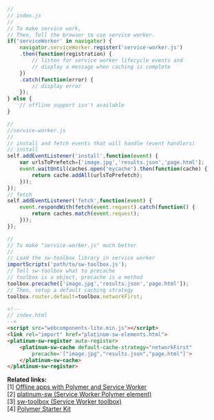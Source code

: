 ```js
//
// index.js
//
// To make service work,
// Then, Tell the browser to use service worker.
if('serviceWorker' in navigator) {
	navigator.serviceWorker.register('service-worker.js')
	.then(function(registration) {
		// listen for service worker lifecycle events and
		// display a message when caching is complete
	})
	.catch(function(error) {
		// display error
	});
} else {
	// offline support isn't available
}

//
//service-worker.js
//
// install and fetch events that will handle (event handlers)
// install
self.addEventListener('install',function(event) {
	var urlsToPrefetch=['image.jpg','results.json','page.html'];
	event.waitUntil(caches.open('mycache').then(function(cache) {
		return cache.addAll(urlsToPrefetch);
	}));
});
// fetch
self.addEventListener('fetch',function(event) {
	event.respondWith(fetch(event.request).catch(function() {
		return caches.match(event.request);
	}));
});

//
// To make "service-worker.js" much better
//
// Load the sw-toolbox library in service worker
importScripts('path/to/sw-toolbox.js');
// Tell sw-toolbox what to precache
// toolbox is a object, precache is a method
toolbox.precache(['image.jpg','results.json','page.html']);
// Then, setup a default caching strategy
toolbox.router.default=toolbox.networkFirst;
```
```html
<!--
// index.html
-->
<script src="webcomponents-lite.min.js"></script>
<link rel="import" href="platinum-sw-elements.html">
<platinum-sw-register auto-register>
	<platinum-sw-cache default-cache-strategy="networkFirst"
		precache='["image.jpg","results.json","page.html"]'>
	</platinum-sw-cache>
</platinum-sw-register>
```
<b>Related links:</b><br>
[1] <a href="https://youtu.be/xDjaHuX356M">Offline apps with Polymer and Service Worker</a><br>
[2] <a href="https://github.com/PolymerElements/platinum-sw">platinum-sw (Service Worker Polymer element)</a><br>
[3] <a href="https://github.com/googlechrome/sw-toolbox">sw-toolbox (Service Worker toolbox)</a><br>
[4] <a href="https://github.com/PolymerElements/polymer-starter-kit">Polymer Starter Kit</a><br>
